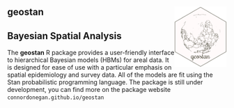 ## geostan <img src="man/figures/logo.png" align="right" width="120" />

Bayesian Spatial Analysis
-------------------------

The **geostan** R package provides a user-friendly interface to
hierarchical Bayesian models (HBMs) for areal data. It is designed for
ease of use with a particular emphasis on spatial epidemiology and survey data. All of the
models are fit using the Stan probabilistic programming language. The
package is still under development, you can find more on the package website `connordonegan.github.io/geostan` 
